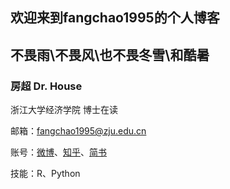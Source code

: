 ## 欢迎来到fangchao1995的个人博客

不畏雨\不畏风\也不畏冬雪\和酷暑
---

### 房超 Dr. House

浙江大学经济学院 博士在读

邮箱：fangchao1995@zju.edu.cn

账号：[微博](https://weibo.com/p/1005051783134053/home?from=page_100505&mod=TAB#place)、[知乎](https://www.zhihu.com/people/fang-chao-98/activities)、[简书](https://www.jianshu.com/u/b74a4cc74d92)

技能：R、Python
